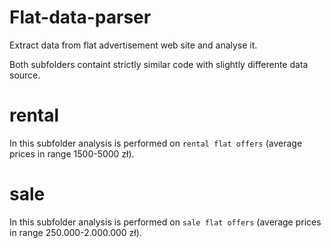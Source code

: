 # Flat-data-parser
Extract data from flat advertisement web site and analyse it.

Both subfolders containt strictly similar code with slightly differente data source.

# rental
In this subfolder analysis is performed on `rental flat offers` (average prices in range 1500-5000 zł).

# sale
In this subfolder analysis is performed on `sale flat offers` (average prices in range 250.000-2.000.000 zł).
